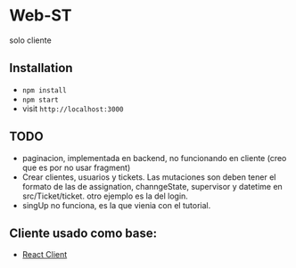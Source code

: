 # Web-ST

 solo cliente

## Installation

* `npm install`
* `npm start`
* visit `http://localhost:3000`

## TODO

* paginacion, implementada en backend, no funcionando en cliente (creo que es por no usar fragment)
* Crear clientes, usuarios y tickets. Las mutaciones son deben tener el formato de las de assignation, channgeState, supervisor y datetime en src/Ticket/ticket. otro ejemplo es la del login.
* singUp no funciona, es la que vienia con el tutorial.

## Cliente usado como base:

* [React Client](https://github.com/the-road-to-graphql/fullstack-apollo-react-boilerplate)
